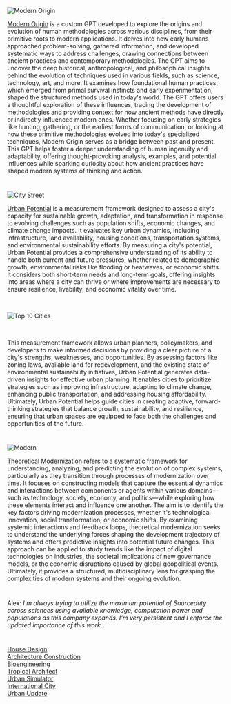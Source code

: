 ![Modern Origin](https://github.com/user-attachments/assets/a2da40c3-c50a-407e-bd9a-34c8de93ba0b)

[Modern Origin](https://chatgpt.com/g/g-vkgrQU1Wp-modern-origin) is a custom GPT developed to explore the origins and evolution of human methodologies across various disciplines, from their primitive roots to modern applications. It delves into how early humans approached problem-solving, gathered information, and developed systematic ways to address challenges, drawing connections between ancient practices and contemporary methodologies. The GPT aims to uncover the deep historical, anthropological, and philosophical insights behind the evolution of techniques used in various fields, such as science, technology, art, and more. It examines how foundational human practices, which emerged from primal survival instincts and early experimentation, shaped the structured methods used in today's world. The GPT offers users a thoughtful exploration of these influences, tracing the development of methodologies and providing context for how ancient methods have directly or indirectly influenced modern ones. Whether focusing on early strategies like hunting, gathering, or the earliest forms of communication, or looking at how these primitive methodologies evolved into today's specialized techniques, Modern Origin serves as a bridge between past and present. This GPT helps foster a deeper understanding of human ingenuity and adaptability, offering thought-provoking analysis, examples, and potential influences while sparking curiosity about how ancient practices have shaped modern systems of thinking and action. 

#

![City Street](https://github.com/user-attachments/assets/24dcbdfc-552a-47e6-a753-857a85760928)

[Urban Potential](https://chatgpt.com/g/g-68626ee137cc8191b00f5892c657cf0c-urban-potential) is a measurement framework designed to assess a city's capacity for sustainable growth, adaptation, and transformation in response to evolving challenges such as population shifts, economic changes, and climate change impacts. It evaluates key urban dynamics, including infrastructure, land availability, housing conditions, transportation systems, and environmental sustainability efforts. By measuring a city's potential, Urban Potential provides a comprehensive understanding of its ability to handle both current and future pressures, whether related to demographic growth, environmental risks like flooding or heatwaves, or economic shifts. It considers both short-term needs and long-term goals, offering insights into areas where a city can thrive or where improvements are necessary to ensure resilience, livability, and economic vitality over time.

<br>

![Top 10 Cities](https://github.com/user-attachments/assets/2b7c81d2-6c3a-405a-8ab6-8e1458c5331d)

<br>

This measurement framework allows urban planners, policymakers, and developers to make informed decisions by providing a clear picture of a city's strengths, weaknesses, and opportunities. By assessing factors like zoning laws, available land for redevelopment, and the existing state of environmental sustainability initiatives, Urban Potential generates data-driven insights for effective urban planning. It enables cities to prioritize strategies such as improving infrastructure, adapting to climate change, enhancing public transportation, and addressing housing affordability. Ultimately, Urban Potential helps guide cities in creating adaptive, forward-thinking strategies that balance growth, sustainability, and resilience, ensuring that urban spaces are equipped to face both the challenges and opportunities of the future.

#

![Modern](https://github.com/user-attachments/assets/4d10ce15-6680-4784-939d-e08fe381ef41)

[Theoretical Modernization](https://chatgpt.com/g/g-675fdc0e0774819195d966e03ae64403-theoretical-modernization) refers to a systematic framework for understanding, analyzing, and predicting the evolution of complex systems, particularly as they transition through processes of modernization over time. It focuses on constructing models that capture the essential dynamics and interactions between components or agents within various domains—such as technology, society, economy, and politics—while exploring how these elements interact and influence one another. The aim is to identify the key factors driving modernization processes, whether it's technological innovation, social transformation, or economic shifts. By examining systemic interactions and feedback loops, theoretical modernization seeks to understand the underlying forces shaping the development trajectory of systems and offers predictive insights into potential future changes. This approach can be applied to study trends like the impact of digital technologies on industries, the societal implications of new governance models, or the economic disruptions caused by global geopolitical events. Ultimately, it provides a structured, multidisciplinary lens for grasping the complexities of modern systems and their ongoing evolution.

#

Alex: _I'm always trying to utilize the maximum potential of Sourceduty across sciences using available knowledge, computation power and populations as this company expands. I'm very persistent and I enforce the updated importance of this work._

#

[House Design](https://github.com/sourceduty/House_Design)
<br>
[Architecture Construction](https://github.com/sourceduty/Architecture_Construction)
<br>
[Bioengineering](https://github.com/sourceduty/Bioengineering)
<br>
[Tropical Architect](https://chatgpt.com/g/g-68625cae09a081919afdc6a53fd38656-tropical-architect)
<br>
[Urban Simulator](https://chat.openai.com/g/g-XQ2wkdcXL-urban-simulator)
<br>
[International City](https://chatgpt.com/g/g-67fa4b62ddac8191ab7486f760f2fae7-international-city)
<br>
[Urban Update](https://chat.openai.com/g/g-87Dl1RabQ-urban-update)
